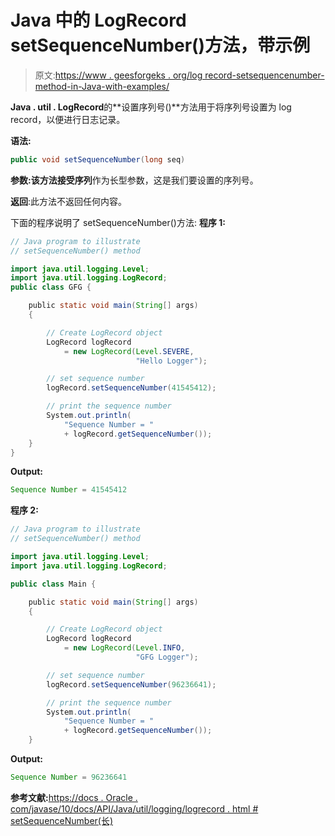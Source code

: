 # Java 中的 LogRecord setSequenceNumber()方法，带示例

> 原文:[https://www . geesforgeks . org/log record-setsequencenumber-method-in-Java-with-examples/](https://www.geeksforgeeks.org/logrecord-setsequencenumber-method-in-java-with-examples/)

**Java . util . LogRecord**的**设置序列号()**方法用于将序列号设置为 log record，以便进行日志记录。

**语法:**

```java
public void setSequenceNumber(long seq)

```

**参数:**该方法接受**序列**作为长型参数，这是我们要设置的序列号。

**返回**:此方法不返回任何内容。

下面的程序说明了 setSequenceNumber()方法:
**程序 1:**

```java
// Java program to illustrate
// setSequenceNumber() method

import java.util.logging.Level;
import java.util.logging.LogRecord;
public class GFG {

    public static void main(String[] args)
    {

        // Create LogRecord object
        LogRecord logRecord
            = new LogRecord(Level.SEVERE,
                            "Hello Logger");

        // set sequence number
        logRecord.setSequenceNumber(41545412);

        // print the sequence number
        System.out.println(
            "Sequence Number = "
            + logRecord.getSequenceNumber());
    }
}
```

**Output:**

```java
Sequence Number = 41545412

```

**程序 2:**

```java
// Java program to illustrate
// setSequenceNumber() method

import java.util.logging.Level;
import java.util.logging.LogRecord;

public class Main {

    public static void main(String[] args)
    {

        // Create LogRecord object
        LogRecord logRecord
            = new LogRecord(Level.INFO,
                            "GFG Logger");

        // set sequence number
        logRecord.setSequenceNumber(96236641);

        // print the sequence number
        System.out.println(
            "Sequence Number = "
            + logRecord.getSequenceNumber());
    }
```

**Output:**

```java
Sequence Number = 96236641

```

**参考文献:**[https://docs . Oracle . com/javase/10/docs/API/Java/util/logging/logrecord . html # setSequenceNumber(长)](https://docs.oracle.com/javase/10/docs/api/java/util/logging/LogRecord.html#setSequenceNumber(long))